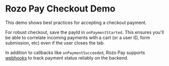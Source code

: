 # Rozo Pay Checkout Demo

This demo shows best practices for accepting a checkout payment.

For robust checkout, save the payId in `onPaymentStarted`. This ensures you'll
be able to correlate incoming payments with a cart (or a user ID, form
submission, etc) even if the user closes the tab.

In addition to callbacks like `onPaymentSucceeded`, Rozo Pay supports
[webhooks](https://paydocs.daimo.com/webhooks) to track payment status
reliably on the backend.
